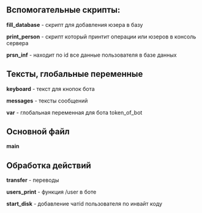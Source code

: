 Вспомогательные скрипты:
---
**fill_database** - скрипт для добавления юзера в базу

**print_person** - скрипт который принтит операции или юзеров в консоль сервера

**prsn_inf** - находит по id все данные пользователя в базе данных


Тексты, глобальные переменные
---
**keyboard** - текст для кнопок бота

**messages** - тексты сообщений

**var** - глобальная переменная для бота token_of_bot


Основной файл
---
**main**



Обработка действий
---
**transfer** - переводы

**users_print** - функция /user в боте

**start_disk** - добавление чатid пользователя по инвайт коду






